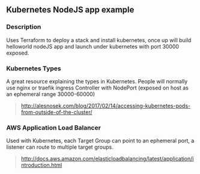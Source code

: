 ## Kubernetes NodeJS app example

### Description
Uses Terraform to deploy a stack and install kubernetes, once up will build helloworld nodeJS app and launch under kubernetes with port 30000 exposed.

### Kubernetes Types
A great resource explaining the types in Kubernetes. People will normally use nginx or traefik ingress Controller with NodePort (exposed on host as an ephemeral range 30000-60000)
> http://alesnosek.com/blog/2017/02/14/accessing-kubernetes-pods-from-outside-of-the-cluster/

### AWS Application Load Balancer
Used with Kubernetes, each Target Group can point to an ephemeral port, a listener can route to multiple target groups.
> http://docs.aws.amazon.com/elasticloadbalancing/latest/application/introduction.html
